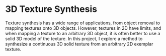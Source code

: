 3D Texture Synthesis
====================
Texture synthesis has a wide range of applications, from object removal to mapping textures onto 3D objects. However, textures in 2D have limits, and when mapping a texture to an arbitrary 3D object, it is often better to use a solid 3D model of the texture. In this project, I explore a method to synthesize a continuous 3D solid texture from an arbitrary 2D exemplar texture.